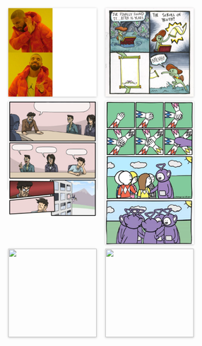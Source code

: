 <div style="max-width: 100%; margin: 0px auto; padding-top: 10px; display: flex; flex-wrap: wrap;">
    <div style="margin: 0px 10px 10px;flex-basis: width:200px;height:200px;box-shadow: rgba(0, 0, 0, 0.117647) 0px 1px 6px, rgba(0, 0, 0, 0.117647) 0px 1px 4px;">
        <img src="/imgs/meme/005F1trVly1g3ketwx6zmj30u00u040t.jpg" width="200" height="200">
    </div>
    <div style="margin: 0px 10px 10px;flex-basis: width:200px;height:200px;box-shadow: rgba(0, 0, 0, 0.117647) 0px 1px 6px, rgba(0, 0, 0, 0.117647) 0px 1px 4px;">
        <img src="/imgs/meme/The-Scroll-Of-Truth.jpg" width="200" height="200">
    </div>
    <div style="margin: 0px 10px 10px;flex-basis: width:200px;height:200px;box-shadow: rgba(0, 0, 0, 0.117647) 0px 1px 6px, rgba(0, 0, 0, 0.117647) 0px 1px 4px;">
        <img src="/imgs/meme/会议室.png" width="200" height="262">
    </div>
    <div style="margin: 0px 10px 10px;flex-basis: width:200px;height:324px;box-shadow: rgba(0, 0, 0, 0.117647) 0px 1px 6px, rgba(0, 0, 0, 0.117647) 0px 1px 4px;">
        <img src="/imgs/meme/0073tLPGgy1g5qbv8i56tj30nn12baik.jpg" width="200" height="324">
    </div>
    <div style="margin: 0px 10px 10px;flex-basis: width:200px;height:200px;box-shadow: rgba(0, 0, 0, 0.117647) 0px 1px 6px, rgba(0, 0, 0, 0.117647) 0px 1px 4px;">
        <img src="/imgs/meme/6d652605ly1gpsr2jvvohj20ku0fx74w.jpg" width="200" height="200">
    </div>
    <div style="margin: 0px 10px 10px;flex-basis: width:200px;height:200px;box-shadow: rgba(0, 0, 0, 0.117647) 0px 1px 6px, rgba(0, 0, 0, 0.117647) 0px 1px 4px;">
        <img src="/imgs/meme/6d652605ly1gpsr2l9yrxj20k00jg7ak.jpg" width="200" height="200">
    </div>
    
</div>
